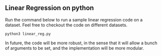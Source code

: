 ## Linear Regression on python


Run the command below to run a sample linear regression code on a dataset. Feel free to checkout the code on different datasets.

``
python3 linear_reg.py
``

In future, the code will be more robust, in the sense that it will allow a bunch of arguments to be set, and the implementation
will be more modular.


